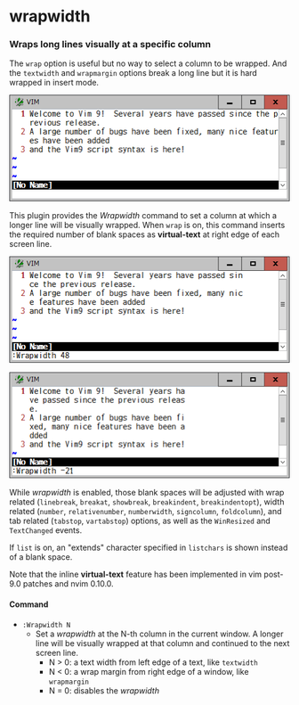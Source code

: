 # wrapwidth

### Wraps long lines visually at a specific column

The `wrap` option is useful but no way to select a column to be wrapped. And
the `textwidth` and `wrapmargin` options break a long line but it is hard
wrapped in insert mode.

![sample0](sample0.png)

This plugin provides the *Wrapwidth* command to set a column at which a longer
line will be visually wrapped. When `wrap` is on, this command inserts the
required number of blank spaces as **virtual-text** at right edge of each screen
line.

![sample1](sample1.png)

![sample2](sample2.png)

While *wrapwidth* is enabled, those blank spaces will be adjusted with wrap
related (`linebreak`, `breakat`, `showbreak`, `breakindent`,
`breakindentopt`), width related (`number`, `relativenumber`, `numberwidth`,
`signcolumn`, `foldcolumn`), and tab related (`tabstop`, `vartabstop`)
options, as well as the `WinResized` and `TextChanged` events.

If `list` is on, an "extends" character specified in `listchars` is shown
instead of a blank space.

Note that the inline **virtual-text** feature has been implemented in vim
post-9.0 patches and nvim 0.10.0.

#### Command

* `:Wrapwidth N`
  * Set a *wrapwidth* at the N-th column in the current window. A longer line
    will be visually wrapped at that column and continued to the next screen
    line.
    - N > 0: a text width from left edge of a text, like `textwidth`
    - N < 0: a wrap margin from right edge of a window, like `wrapmargin`
    - N = 0: disables the *wrapwidth*
